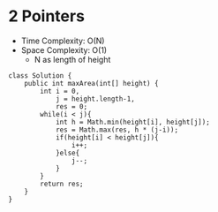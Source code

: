 # 2 Pointers
* Time Complexity: O(N)
* Space Complexity: O(1)
	* N as length of height
```
class Solution {
    public int maxArea(int[] height) {
        int i = 0,
            j = height.length-1,
            res = 0;
        while(i < j){
            int h = Math.min(height[i], height[j]);
            res = Math.max(res, h * (j-i));
            if(height[i] < height[j]){
                i++;
            }else{
                j--;
            }
        }
        return res;
    }
}
```